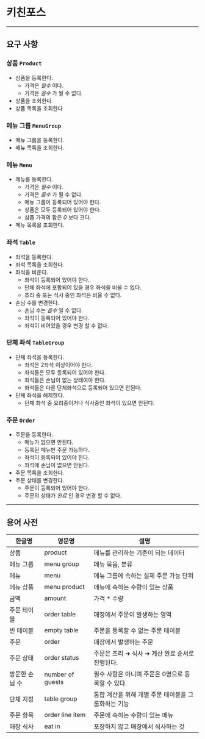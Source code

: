 # 키친포스

---

## 요구 사항
### 상품 `Product`
* 상품을 등록한다.
  * 가격은 *필수* 이다.
  * 가격은 *음수* 가 될 수 없다.
* 상품을 조회한다.
* 상품 목록을 조회한다

### 메뉴 그룹 `MenuGroup`
* 메뉴 그룹을 등록한다.
* 메뉴 목록을 조회한다.

### 메뉴 `Menu`
* 메뉴를 등록한다.
  * 가격은 *필수* 이다.
  * 가격은 *음수* 가 될 수 없다.
  * 메뉴 그룹이 등록되어 있어야 한다.
  * 상품은 모두 등록되어 있어야 한다.
  * 삼품 가격의 합은 *0* 보다 크다.
* 메뉴 목록을 조회한다.

### 좌석 `Table`
* 좌석을 등록한다.
* 좌석 목록을 조회한다.
* 좌석을 비운다.
  * 좌석이 등록되어 있어야 한다.
  * 단체 좌석에 포함되어 있을 경우 좌석을 비울 수 없다.
  * 조리 중 또는 식사 중인 좌석은 비울 수 없다.
* 손님 수를 변경한다.
  * 손님 수는 *음수* 일 수 없다.
  * 좌석이 등록되어 있어야 한다.
  * 좌석이 비어있을 경우 변경 할 수 없다.

### 단체 좌석 `TableGroup`
* 단체 좌석을 등록한다.
  * 좌석은 2좌석 이상이어야 한다.
  * 좌석들은 모두 등록되어 있어야 한다.
  * 좌석들은 손님이 없는 상태여야 한다.
  * 좌석들은 다른 단체좌석으로 등록되어 있으면 안된다.
* 단체 좌석을 해제한다.
  * 단체 좌석 중 요리중이거나 식사중인 좌석이 있으면 안된다.

### 주문 `Order`
* 주문을 등록한다.
  * 메뉴가 없으면 안된다.
  * 등록된 메뉴만 주문 가능하다.
  * 좌석이 등록되어 있어야 한다.
  * 좌석에 손님이 없으면 안된다.
* 주문 목록을 조회한다.
* 주문 상태를 변경한다.
  * 주문이 등록되어 있어야 한다.
  * 주문의 상태가 *완료* 인 경우 변경 할 수 없다.

---

## 용어 사전

| 한글명 | 영문명 | 설명 |
| --- | --- | --- |
| 상품 | product | 메뉴를 관리하는 기준이 되는 데이터 |
| 메뉴 그룹 | menu group | 메뉴 묶음, 분류 |
| 메뉴 | menu | 메뉴 그룹에 속하는 실제 주문 가능 단위 |
| 메뉴 상품 | menu product | 메뉴에 속하는 수량이 있는 상품 |
| 금액 | amount | 가격 * 수량 |
| 주문 테이블 | order table | 매장에서 주문이 발생하는 영역 |
| 빈 테이블 | empty table | 주문을 등록할 수 없는 주문 테이블 |
| 주문 | order | 매장에서 발생하는 주문 |
| 주문 상태 | order status | 주문은 조리 ➜ 식사 ➜ 계산 완료 순서로 진행된다. |
| 방문한 손님 수 | number of guests | 필수 사항은 아니며 주문은 0명으로 등록할 수 있다. |
| 단체 지정 | table group | 통합 계산을 위해 개별 주문 테이블을 그룹화하는 기능 |
| 주문 항목 | order line item | 주문에 속하는 수량이 있는 메뉴 |
| 매장 식사 | eat in | 포장하지 않고 매장에서 식사하는 것 |

